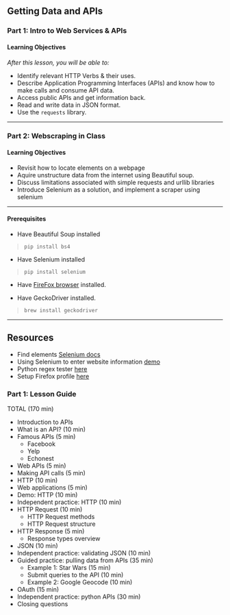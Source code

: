 ## Getting Data and APIs

### Part 1: Intro to Web Services & APIs

#### Learning Objectives
_After this lesson, you will be able to:_
- Identify relevant HTTP Verbs & their uses.
- Describe Application Programming Interfaces (APIs) and know how to make calls and consume API data.
- Access public APIs and get information back.
- Read and write data in JSON format.
- Use the `requests` library.

---

### Part 2: Webscraping in Class

#### Learning Objectives

- Revisit how to locate elements on a webpage
- Aquire unstructure data from the internet using Beautiful soup.
- Discuss limitations associated with simple requests and urllib libraries
- Introduce Selenium as a solution, and implement a scraper using selenium

---

#### Prerequisites

- Have Beautiful Soup installed
> ```pip install bs4```

- Have Selenium installed
> ```pip install selenium```

- Have [FireFox browser](https://www.mozilla.org/en-US/firefox/new/?utm_source=google&utm_medium=cpc&utm_campaign=Firefox-Brand-US-GGL-Exact&utm_term=firefox&utm_content=A144_A203_A006336&gclid=Cj0KEQjwnPLKBRC-j7nt1b7OlZwBEiQAv8lMLJUyReT6cPzSYdmEA6uD3YDoieuuuusddgAU7XH6smEaAoje8P8HAQ&gclsrc=aw.ds) installed.

- Have GeckoDriver installed.
> ```brew install geckodriver```

---

## Resources

- Find elements [Selenium docs](http://selenium-python.readthedocs.io/locating-elements.html#locating-elements)
- Using Selenium to enter website information [demo](http://thiagomarzagao.com/2013/11/12/webscraping-with-selenium-part-1/)
- Python regex tester [here](http://pythex.org/)
- Setup Firefox profile [here](http://stackoverflow.com/questions/9907492/how-to-get-firefox-working-with-selenium-webdriver-on-mac-osx)


### Part 1: Lesson Guide
TOTAL (170 min)
- Introduction to APIs
- What is an API? (10 min)
- Famous APIs (5 min)
    - Facebook
    - Yelp
    - Echonest
- Web APIs (5 min)
- Making API calls (5 min)
- HTTP (10 min)
- Web applications (5 min)
- Demo: HTTP (10 min)
- Independent practice: HTTP (10 min)
- HTTP Request (10 min)
    - HTTP Request methods
    - HTTP Request structure
- HTTP Response (5 min)
    - Response types overview
- JSON (10 min)
- Independent practice: validating JSON (10 min)
- Guided practice: pulling data from APIs (35 min)
    - Example 1: Star Wars (15 min)
    - Submit queries to the API (10 min)
    - Example 2: Google Geocode (10 min)
- OAuth (15 min)
- Independent practice: python APIs (30 min)
- Closing questions